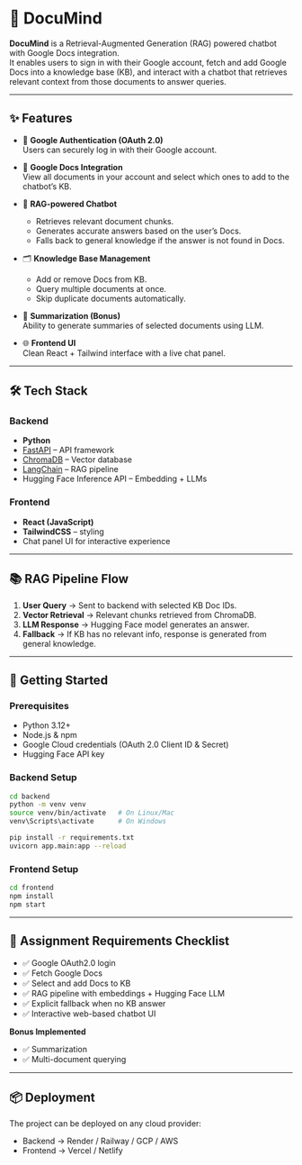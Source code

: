 # 📘 DocuMind

**DocuMind** is a Retrieval-Augmented Generation (RAG) powered chatbot with Google Docs integration.  
It enables users to sign in with their Google account, fetch and add Google Docs into a knowledge base (KB), and interact with a chatbot that retrieves relevant context from those documents to answer queries.

---

## ✨ Features

- 🔑 **Google Authentication (OAuth 2.0)**  
  Users can securely log in with their Google account.

- 📄 **Google Docs Integration**  
  View all documents in your account and select which ones to add to the chatbot’s KB.

- 🤖 **RAG-powered Chatbot**  
  - Retrieves relevant document chunks.  
  - Generates accurate answers based on the user’s Docs.  
  - Falls back to general knowledge if the answer is not found in Docs.

- 🗂 **Knowledge Base Management**  
  - Add or remove Docs from KB.  
  - Query multiple documents at once.  
  - Skip duplicate documents automatically.

- 📝 **Summarization (Bonus)**  
  Ability to generate summaries of selected documents using LLM.

- 🌐 **Frontend UI**  
  Clean React + Tailwind interface with a live chat panel.

---

## 🛠️ Tech Stack

### Backend
- **Python**  
- [FastAPI](https://fastapi.tiangolo.com/) – API framework  
- [ChromaDB](https://www.trychroma.com/) – Vector database  
- [LangChain](https://www.langchain.com/) – RAG pipeline  
- Hugging Face Inference API – Embedding + LLMs

### Frontend
- **React (JavaScript)**  
- **TailwindCSS** – styling  
- Chat panel UI for interactive experience

---

## 📚 RAG Pipeline Flow

1. **User Query** → Sent to backend with selected KB Doc IDs.  
2. **Vector Retrieval** → Relevant chunks retrieved from ChromaDB.  
3. **LLM Response** → Hugging Face model generates an answer.  
4. **Fallback** → If KB has no relevant info, response is generated from general knowledge.  

---

## 🚀 Getting Started

### Prerequisites
- Python 3.12+  
- Node.js & npm  
- Google Cloud credentials (OAuth 2.0 Client ID & Secret)  
- Hugging Face API key

### Backend Setup
```bash
cd backend
python -m venv venv
source venv/bin/activate   # On Linux/Mac
venv\Scripts\activate      # On Windows

pip install -r requirements.txt
uvicorn app.main:app --reload
```

### Frontend Setup
```bash
cd frontend
npm install
npm start
```

---

## 📌 Assignment Requirements Checklist

- ✅ Google OAuth2.0 login  
- ✅ Fetch Google Docs  
- ✅ Select and add Docs to KB  
- ✅ RAG pipeline with embeddings + Hugging Face LLM  
- ✅ Explicit fallback when no KB answer  
- ✅ Interactive web-based chatbot UI  

**Bonus Implemented**  
- ✅ Summarization  
- ✅ Multi-document querying  

---

## 📦 Deployment
The project can be deployed on any cloud provider:  
- Backend → Render / Railway / GCP / AWS  
- Frontend → Vercel / Netlify  

